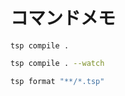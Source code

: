 # コマンドメモ

```shtsp
tsp compile .
```

```sh
tsp compile . --watch
```

```sh
tsp format "**/*.tsp"
```

```sh

```

```sh

```

```sh

```

